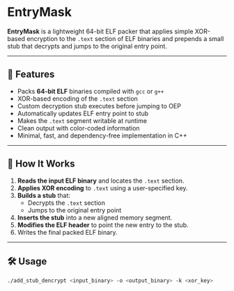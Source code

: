 # EntryMask

**EntryMask** is a lightweight 64-bit ELF packer that applies simple XOR-based encryption to the `.text` section of ELF binaries and prepends a small stub that decrypts and jumps to the original entry point.

---

## 🔐 Features

- Packs **64-bit ELF** binaries compiled with `gcc` or `g++`
- XOR-based encoding of the `.text` section
- Custom decryption stub executes before jumping to OEP
- Automatically updates ELF entry point to stub
- Makes the `.text` segment writable at runtime
- Clean output with color-coded information
- Minimal, fast, and dependency-free implementation in C++

---

## 🧠 How It Works

1. **Reads the input ELF binary** and locates the `.text` section.
2. **Applies XOR encoding** to `.text` using a user-specified key.
3. **Builds a stub** that:
   - Decrypts the `.text` section
   - Jumps to the original entry point
4. **Inserts the stub** into a new aligned memory segment.
5. **Modifies the ELF header** to point the new entry to the stub.
6. Writes the final packed ELF binary.

---

## 🛠️ Usage

```bash
./add_stub_dencrypt <input_binary> -o <output_binary> -k <xor_key>

